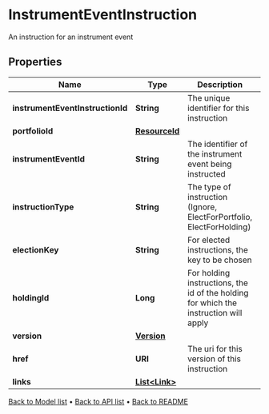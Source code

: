 

# InstrumentEventInstruction

An instruction for an instrument event

## Properties

| Name | Type | Description | Notes |
|------------ | ------------- | ------------- | -------------|
|**instrumentEventInstructionId** | **String** | The unique identifier for this instruction |  [optional] |
|**portfolioId** | [**ResourceId**](ResourceId.md) |  |  [optional] |
|**instrumentEventId** | **String** | The identifier of the instrument event being instructed |  [optional] |
|**instructionType** | **String** | The type of instruction (Ignore, ElectForPortfolio, ElectForHolding) |  [optional] |
|**electionKey** | **String** | For elected instructions, the key to be chosen |  [optional] |
|**holdingId** | **Long** | For holding instructions, the id of the holding for which the instruction will apply |  [optional] |
|**version** | [**Version**](Version.md) |  |  [optional] |
|**href** | **URI** | The uri for this version of this instruction |  [optional] |
|**links** | [**List&lt;Link&gt;**](Link.md) |  |  [optional] |



[Back to Model list](../README.md#documentation-for-models) &#8226; [Back to API list](../README.md#documentation-for-api-endpoints) &#8226; [Back to README](../README.md)


